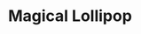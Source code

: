 --- 
title: "Magical Lollipop"
publishdate: "2019-7-1T16:48:46+02:00"
src: "https://365manga.net/manga/magical-lollipop"
image: "https://data.365manga.net/images/thumbnails/15865-magical-lollipop.jpg"
description: "Ichigo, a normal middle school girl, is approached one day by a strange talking animal. The animal claims to be from the 26th century and needs her help to get back there. It wants Ichigo to become a magic girl, using a futuristic toy, and build up enough magic power to send it on its way!"
---